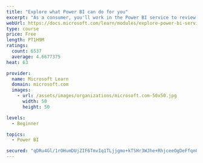 ```yaml
---
title: "Explore what Power BI can do for you"
excerpt: "As a consumer, you'll work in the Power BI service to review and interact with content that has been shared with you. This module provides the foundational information that you need to work effectively in the Power BI service."
webUrl: https://docs.microsoft.com/learn/modules/explore-power-bi-service/
type: course
price: Free
length: PT1H9M
ratings:
  count: 6537
  average: 4.6677375
heat: 63

provider:
  name: Microsoft Learn
  domain: microsoft.com
  images:
    - url: /assets/images/organizations/microsoft.com-50x50.jpg
      width: 50
      height: 50

levels:
  - Beginner

topics:
  - Power BI

secured: "qDRu4Gl/1rOHumDUjZIF6TmvIq1TLjjgmo+kTSHr3WJhe+RhjceeOgDeFfqn0sC442wBePHXdejDBK0nh1OZoAYxJL+khHwMpl+KAt2Zz0cqEjf0fISq3xo4IHPBv3fxPKiiQqhV74CL1lh7jncsAHPv7PFH+InLwIoOH/MydSSK7byEO9/qSKRnU83RXVgEwPOGIKiqxUu9PJz4bC6BdwIQImkGoEee7Jo/+VlUxwNiFsTaLLK2X19EWb/i2MFctkG0S/lLAihM6roaXDS9KC+FMxIcGQQfLnaPvku5JkzeZemYHOJ006WpHa5YbaG7n0QwJQaMw8enlnCPnAVaKxUByPnTtTCEYe86c/Ho8qti2l9KUgsKKUBL5SVKd0jfkRk2mN70rQ+DvygOIULsyDyA4ETYubGFFxz6usgfzIc=;ZY3cqxpu4GTzl2hSeEEqlA=="
---
```


